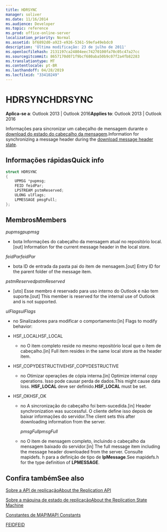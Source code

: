 ```yaml
---
title: HDRSYNC
manager: soliver
ms.date: 11/16/2014
ms.audience: Developer
ms.topic: reference
ms.prod: office-online-server
localization_priority: Normal
ms.assetid: bf6892d0-a923-e926-5361-59efa49ebdc0
description: 'Última modificação: 23 de julho de 2011'
ms.openlocfilehash: 2131197ca24804eec74270100fa70c05c47a27cc
ms.sourcegitcommit: 8657170d071f9bcf680aba50b9c07f2a4fb82283
ms.translationtype: MT
ms.contentlocale: pt-BR
ms.lasthandoff: 04/28/2019
ms.locfileid: "33410249"
---
```

# <a name="hdrsync"></a><span data-ttu-id="68c5e-103">HDRSYNC</span><span class="sxs-lookup"><span data-stu-id="68c5e-103">HDRSYNC</span></span>

  
  
<span data-ttu-id="68c5e-104">**Aplica-se a**: Outlook 2013 | Outlook 2016</span><span class="sxs-lookup"><span data-stu-id="68c5e-104">**Applies to**: Outlook 2013 | Outlook 2016</span></span> 
  
<span data-ttu-id="68c5e-105">Informações para sincronizar um cabeçalho de mensagem durante o [download do estado do cabeçalho da mensagem](download-message-header-state.md).</span><span class="sxs-lookup"><span data-stu-id="68c5e-105">Information for synchronizing a message header during the [download message header state](download-message-header-state.md).</span></span>
  
## <a name="quick-info"></a><span data-ttu-id="68c5e-106">Informações rápidas</span><span class="sxs-lookup"><span data-stu-id="68c5e-106">Quick info</span></span>

```cpp
struct HDRSYNC 
{ 
    UPMSG *pupmsg; 
    FEID feidPar; 
    LPSTREAM pstmReserved; 
    ULONG ulFlags; 
    LPMESSAGE pmsgFull; 
};
```

## <a name="members"></a><span data-ttu-id="68c5e-107">Membros</span><span class="sxs-lookup"><span data-stu-id="68c5e-107">Members</span></span>

 <span data-ttu-id="68c5e-108">_pupmsg_</span><span class="sxs-lookup"><span data-stu-id="68c5e-108">_pupmsg_</span></span>
  
- <span data-ttu-id="68c5e-109">bota Informações do cabeçalho da mensagem atual no repositório local.</span><span class="sxs-lookup"><span data-stu-id="68c5e-109">[out] Information for the current message header in the local store.</span></span>
    
 <span data-ttu-id="68c5e-110">_feidPar_</span><span class="sxs-lookup"><span data-stu-id="68c5e-110">_feidPar_</span></span>
  
- <span data-ttu-id="68c5e-111">bota ID de entrada da pasta pai do item de mensagem.</span><span class="sxs-lookup"><span data-stu-id="68c5e-111">[out] Entry ID for the parent folder of the message item.</span></span>
    
 <span data-ttu-id="68c5e-112">_pstmReserved_</span><span class="sxs-lookup"><span data-stu-id="68c5e-112">_pstmReserved_</span></span>
  
- <span data-ttu-id="68c5e-113">[uto] Esse membro é reservado para uso interno do Outlook e não tem suporte.</span><span class="sxs-lookup"><span data-stu-id="68c5e-113">[out] This member is reserved for the internal use of Outlook and is not supported.</span></span> 
    
 <span data-ttu-id="68c5e-114">_ulFlags_</span><span class="sxs-lookup"><span data-stu-id="68c5e-114">_ulFlags_</span></span>
  
- <span data-ttu-id="68c5e-115">no Sinalizadores para modificar o comportamento:</span><span class="sxs-lookup"><span data-stu-id="68c5e-115">[in] Flags to modify behavior:</span></span>
    
- <span data-ttu-id="68c5e-116">HSF_LOCAL</span><span class="sxs-lookup"><span data-stu-id="68c5e-116">HSF_LOCAL</span></span>
    
  - <span data-ttu-id="68c5e-117">no O item completo reside no mesmo repositório local que o item de cabeçalho.</span><span class="sxs-lookup"><span data-stu-id="68c5e-117">[in] Full item resides in the same local store as the header item.</span></span>
    
- <span data-ttu-id="68c5e-118">HSF_COPYDESTRUCTIVE</span><span class="sxs-lookup"><span data-stu-id="68c5e-118">HSF_COPYDESTRUCTIVE</span></span>
    
  -  <span data-ttu-id="68c5e-119">no Otimizar operações de cópia interna.</span><span class="sxs-lookup"><span data-stu-id="68c5e-119">[in] Optimize internal copy operations.</span></span> <span data-ttu-id="68c5e-120">Isso pode causar perda de dados.</span><span class="sxs-lookup"><span data-stu-id="68c5e-120">This might cause data loss.</span></span> <span data-ttu-id="68c5e-121">**HSF_LOCAL** deve ser definido.</span><span class="sxs-lookup"><span data-stu-id="68c5e-121">**HSF_LOCAL** must be set.</span></span> 
    
- <span data-ttu-id="68c5e-122">HSF_OK</span><span class="sxs-lookup"><span data-stu-id="68c5e-122">HSF_OK</span></span>
    
  - <span data-ttu-id="68c5e-123">no A sincronização do cabeçalho foi bem-sucedida.</span><span class="sxs-lookup"><span data-stu-id="68c5e-123">[in] Header synchronization was successful.</span></span> <span data-ttu-id="68c5e-124">O cliente define isso depois de baixar informações do servidor.</span><span class="sxs-lookup"><span data-stu-id="68c5e-124">The client sets this after downloading information from the server.</span></span>
    
     <span data-ttu-id="68c5e-125">_pmsgFull_</span><span class="sxs-lookup"><span data-stu-id="68c5e-125">_pmsgFull_</span></span>
    
  - <span data-ttu-id="68c5e-126">no O item de mensagem completo, incluindo o cabeçalho da mensagem baixado do servidor.</span><span class="sxs-lookup"><span data-stu-id="68c5e-126">[in] The full message item including the message header downloaded from the server.</span></span> <span data-ttu-id="68c5e-127">Consulte mapidefs. h para a definição de tipo de **lpMessage**.</span><span class="sxs-lookup"><span data-stu-id="68c5e-127">See mapidefs.h for the type definition of **LPMESSAGE**.</span></span> 
    
## <a name="see-also"></a><span data-ttu-id="68c5e-128">Confira também</span><span class="sxs-lookup"><span data-stu-id="68c5e-128">See also</span></span>



[<span data-ttu-id="68c5e-129">Sobre a API de replicação</span><span class="sxs-lookup"><span data-stu-id="68c5e-129">About the Replication API</span></span>](about-the-replication-api.md)
  
[<span data-ttu-id="68c5e-130">Sobre a máquina de estado de replicação</span><span class="sxs-lookup"><span data-stu-id="68c5e-130">About the Replication State Machine</span></span>](about-the-replication-state-machine.md)
  
[<span data-ttu-id="68c5e-131">Constantes de MAPI</span><span class="sxs-lookup"><span data-stu-id="68c5e-131">MAPI Constants</span></span>](mapi-constants.md)
  
[<span data-ttu-id="68c5e-132">FEID</span><span class="sxs-lookup"><span data-stu-id="68c5e-132">FEID</span></span>](feid.md)

